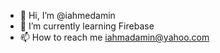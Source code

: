 - 👋 Hi, I’m @iahmedamin
- 🌱 I’m currently learning Firebase
- 📫 How to reach me iahmadamin@yahoo.com

<!---
iahmedamin/iahmedamin is a ✨ special ✨ repository because its `README.md` (this file) appears on your GitHub profile.
You can click the Preview link to take a look at your changes.
--->
